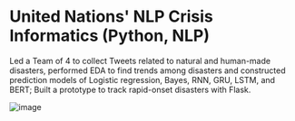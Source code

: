 # United Nations' NLP Crisis Informatics (Python, NLP)

Led a Team of 4 to collect Tweets related to natural and human-made disasters, performed EDA to find trends among disasters and constructed prediction models of Logistic regression, Bayes, RNN, GRU, LSTM, and BERT; Built a prototype to track rapid-onset disasters with Flask.

![image](https://user-images.githubusercontent.com/56985560/116468450-b80c4400-a825-11eb-9722-69d3e064aa99.png)


